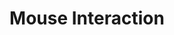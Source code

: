 ---
title: "Mouse Interaction"
description: "Mouse interaction with a shader."
pubDate: "2022-01-01"
updateDate: "2022-01-01"
heroImage: '/assets/craft/aesthetic/14.png'
shader:
    src: "mouse_interaction/mouse_interaction.frag"
---
